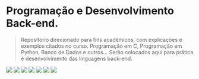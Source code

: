 # Programação e Desenvolvimento Back-end.

> Repositório direcionado para fins acadêmicos, com explicações e exemplos citados no curso. Programação em C, Programação em Python, Banco de Dados e outros... Serão colocados aqui para prática e desenvolvimento das linguagens back-end.

![ ](figuraC.png)
![ ](figuraPy.jpg) ![ ](figuraPHP.jpg) ![ ](mongo_db.jpg) ![ ](bd_firebase.png) ![ ](bd_redis.jpg) ![ ](bd_mysql.jpg) 
